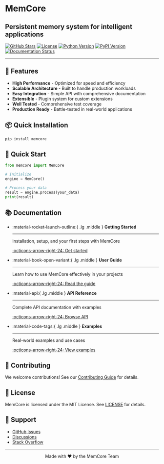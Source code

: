 # MemCore

## Persistent memory system for intelligent applications

[![GitHub Stars](https://img.shields.io/github/stars/prakashgbid/memcore-ai?style=social)](https://github.com/prakashgbid/memcore-ai)
[![License](https://img.shields.io/badge/license-MIT-blue.svg)](https://github.com/prakashgbid/memcore-ai/blob/main/LICENSE)
[![Python Version](https://img.shields.io/badge/python-3.8%2B-blue)](https://www.python.org)
[![PyPI Version](https://img.shields.io/pypi/v/memcore)](https://pypi.org/project/memcore/)
[![Documentation Status](https://img.shields.io/badge/docs-latest-green)](https://prakashgbid.github.io/memcore-ai/)

---

## 🚀 Features

- **High Performance** - Optimized for speed and efficiency
- **Scalable Architecture** - Built to handle production workloads
- **Easy Integration** - Simple API with comprehensive documentation
- **Extensible** - Plugin system for custom extensions
- **Well Tested** - Comprehensive test coverage
- **Production Ready** - Battle-tested in real-world applications

## 📦 Quick Installation

```bash
pip install memcore
```

## 🎯 Quick Start

```python
from memcore import MemCore

# Initialize
engine = MemCore()

# Process your data
result = engine.process(your_data)
print(result)
```

## 📚 Documentation

<div class="grid cards" markdown>

-   :material-rocket-launch-outline:{ .lg .middle } **Getting Started**

    ---

    Installation, setup, and your first steps with MemCore

    [:octicons-arrow-right-24: Get started](getting-started/installation.md)

-   :material-book-open-variant:{ .lg .middle } **User Guide**

    ---

    Learn how to use MemCore effectively in your projects

    [:octicons-arrow-right-24: Read the guide](guide/overview.md)

-   :material-api:{ .lg .middle } **API Reference**

    ---

    Complete API documentation with examples

    [:octicons-arrow-right-24: Browse API](api/core.md)

-   :material-code-tags:{ .lg .middle } **Examples**

    ---

    Real-world examples and use cases

    [:octicons-arrow-right-24: View examples](examples/basic.md)

</div>

## 🤝 Contributing

We welcome contributions! See our [Contributing Guide](development/contributing.md) for details.

## 📄 License

MemCore is licensed under the MIT License. See [LICENSE](license.md) for details.

## 🌟 Support

- [GitHub Issues](https://github.com/prakashgbid/memcore-ai/issues)
- [Discussions](https://github.com/prakashgbid/memcore-ai/discussions)
- [Stack Overflow](https://stackoverflow.com/questions/tagged/memcore)

---

<p align="center">
  Made with ❤️ by the MemCore Team
</p>
